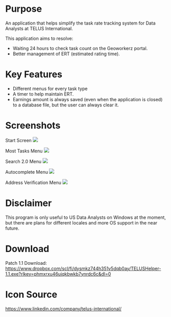 # Purpose
An application that helps simplify the task rate tracking system for Data Analysts at TELUS International.  

This application aims to resolve:
* Waiting 24 hours to check task count on the Geoworkerz portal.
* Better management of ERT (estimated rating time).

# Key Features
* Different menus for every task type
* A timer to help maintain ERT.
* Earnings amount is always saved (even when the application is closed) to a database file, but the user can always clear it.

# Screenshots
Start Screen
![](https://i.ibb.co/dmqtFrb/Screenshot-2023-08-22-141050.png)

Most Tasks Menu
![](https://i.ibb.co/XbjbvRn/Screenshot-2023-08-22-135307.png)

Search 2.0 Menu
![](https://i.ibb.co/NnSpsFc/Screenshot-2023-08-22-135805.png)

Autocomplete Menu
![](https://i.ibb.co/xCXVbzn/Screenshot-2023-08-22-135724.png)

Address Verification Menu
![](https://i.ibb.co/BZ9G5z5/Screenshot-2023-08-22-140036.png)

# Disclaimer 
This program is only useful to US Data Analysts on Windows at the moment, but there are plans for different locales and more OS support in the near future.

# Download
Patch 1.1 Download: https://www.dropbox.com/scl/fi/dysmkz744h351v5dqb0ay/TELUSHelper-1.1.exe?rlkey=phmxrxu46ujqkbwkb7ynrdc6c&dl=0

# Icon Source
https://www.linkedin.com/company/telus-international/
